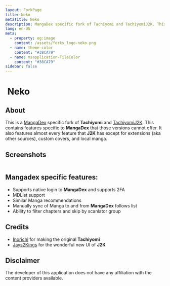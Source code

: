 ```yaml
---
layout: ForkPage
title: Neko
metaTitle: Neko
description: MangaDex specific fork of Tachiyomi and TachiyomiJ2K. This contains features specific to MangaDex that those versions cannot offer.
lang: en-US
meta:
  - property: og:image
    content: /assets/forks_logo-neko.png
  - name: theme-color
    content: "#38CA79"
  - name: msapplication-TileColor
    content: "#38CA79"
sidebar: false
---
```


# <img class="headerLogo" :src="$withBase('/assets/forks_logo-neko.png')"> Neko

<ForkButtons forkName="Neko" downloadForkLink="https://api.github.com/repos/CarlosEsco/Neko/releases/latest" downloadForkStyle="background-color:#3DDA83;color:#000000;" githubForkLink="window.open('https://github.com/CarlosEsco/Neko')"/>

## About
This is a [MangaDex](https://mangadex.org/) specific fork of **Tachiyomi** and [TachiyomiJ2K](/forks/TachiyomiJ2K). This contains features specific to **MangaDex** that those versions cannot offer. It also features almost every feature that **J2K** has except for extensions (aka other sources), custom covers, and local manga.

## Screenshots
<img class="zoomable" :src="$withBase('/assets/forks_banner-neko.png')"/>

## Mangadex specific features:
- Supports native login to **MangaDex** and supports 2FA
- MDList support
- Similar Manga recommendations
- Manually sync of Manga to and from **MangaDex** follows list
- Ability to filter chapters and skip by scanlator group

## Credits
- [Inorichi](https://github.com/inorichi/) for making the original **Tachiyomi**
- [Jays2Kings](https://github.com/Jays2Kings/) for the wonderful new UI of **J2K**

## Disclaimer
The developer of this application does not have any affiliation with the content providers available.

